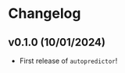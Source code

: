 # Changelog

<!--next-version-placeholder-->

## v0.1.0 (10/01/2024)

- First release of `autopredictor`!